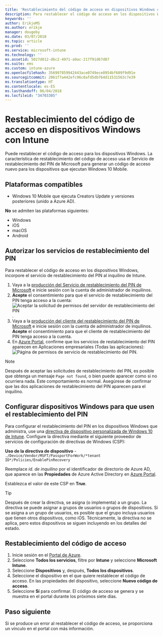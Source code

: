 ```yaml
---
title: 'Restablecimiento del código de acceso en dispositivos Windows con Microsoft Intune: Azure | Microsoft Docs'
description: Para restablecer el código de acceso en los dispositivos Windows, instale el Servicio de restablecimiento del PIN de Microsoft y el Cliente de restablecimiento del PIN de Microsoft, cree una directiva de dispositivo mediante el identificador de directorio de Azure Active Directory y, después, restablezca el código de acceso en Azure Portal con Microsoft Intune.
keywords: ''
author: ErikjeMS
ms.author: erikje
manager: dougeby
ms.date: 03/07/2018
ms.topic: article
ms.prod: ''
ms.service: microsoft-intune
ms.technology: ''
ms.assetid: 5027d012-d6c2-4971-a9ac-217f91d67d87
ms.suite: ems
ms.custom: intune-azure
ms.openlocfilehash: 356997859942443ace0749ece8954bf609f9d91e
ms.sourcegitcommit: 2061f7a442efc96c8afd5db764d11531563c7e39
ms.translationtype: HT
ms.contentlocale: es-ES
ms.lasthandoff: 06/04/2018
ms.locfileid: "34703305"
---
```

# <a name="reset-the-passcode-on-windows-devices-using-intune"></a>Restablecimiento del código de acceso en dispositivos Windows con Intune

Puede restablecer el código de acceso para los dispositivos Windows. La característica de restablecimiento del código de acceso usa el Servicio de restablecimiento del PIN de Microsoft para generar un código de acceso nuevo para los dispositivos que ejecutan Windows 10 Mobile. 

## <a name="supported-platforms"></a>Plataformas compatibles

- Windows 10 Mobile que ejecuta Creators Update y versiones posteriores (unido a Azure AD).

**No** se admiten las plataformas siguientes:
- Windows
- iOS
- macOS
- Android

## <a name="authorize-the-pin-reset-services"></a>Autorizar los servicios de restablecimiento del PIN

Para restablecer el código de acceso en los dispositivos Windows, incorpore el servicio de restablecimiento del PIN al inquilino de Intune.

1. Vaya a la [producción del Servicio de restablecimiento del PIN de Microsoft](https://login.windows.net/common/oauth2/authorize?response_type=code&client_id=b8456c59-1230-44c7-a4a2-99b085333e84&resource=https%3A%2F%2Fgraph.windows.net&redirect_uri=https%3A%2F%2Fcred.microsoft.com&state=e9191523-6c2f-4f1d-a4f9-c36f26f89df0&prompt=admin_consent) e inicie sesión con la cuenta de administrador de inquilinos.
2. **Acepte** el consentimiento para que el servicio de restablecimiento del PIN tenga acceso a la cuenta: ![Aceptar la solicitud de permisos del servidor de restablecimiento del PIN](./media/pin-reset-service-home-screen.png).
3. Vaya a la [producción del cliente del restablecimiento del PIN de Microsoft](https://login.windows.net/common/oauth2/authorize?response_type=code&client_id=9115dd05-fad5-4f9c-acc7-305d08b1b04e&resource=https%3A%2F%2Fcred.microsoft.com%2F&redirect_uri=ms-appx-web%3A%2F%2FMicrosoft.AAD.BrokerPlugin%2F9115dd05-fad5-4f9c-acc7-305d08b1b04e&state=6765f8c5-f4a7-4029-b667-46a6776ad611&prompt=admin_consent) e inicie sesión con la cuenta de administrador de inquilinos. **Acepte** el consentimiento para que el cliente de restablecimiento del PIN tenga acceso a la cuenta.
4. En [Azure Portal](https://portal.azure.com), confirme que los servicios de restablecimiento del PIN aparecen en Aplicaciones empresariales (Todas las aplicaciones): ![Página de permisos de servicio de restablecimiento del PIN](./media/pin-reset-service-application.png).

> [!NOTE]
> Después de aceptar las solicitudes de restablecimiento del PIN, es posible que obtenga un mensaje `Page not found`, o bien puede aparecer como si no ocurriera nada. Este comportamiento es normal. Asegúrese de confirmar que las dos aplicaciones de restablecimiento del PIN aparecen para el inquilino.

## <a name="configure-windows-devices-to-use-pin-reset"></a>Configurar dispositivos Windows para que usen el restablecimiento del PIN

Para configurar el restablecimiento del PIN en los dispositivos Windows que administra, use una [directiva de dispositivo personalizada de Windows 10 de Intune](custom-settings-windows-10.md). Configure la directiva mediante el siguiente proveedor de servicios de configuración de directivas de Windows (CSP):

**Uso de la directiva de dispositivo** - `./Device/Vendor/MSFT/PassportForWork/*tenant ID*/Policies/EnablePinRecovery`

Reemplace *id. de inquilino* por el identificador de directorio de Azure AD, que aparece en las **Propiedades** de Azure Active Directory en [Azure Portal](https://portal.azure.com).

Establezca el valor de este CSP en **True**.

> [!TIP]
> Después de crear la directiva, se asigna (o implementa) a un grupo. La directiva se puede asignar a grupos de usuarios o grupos de dispositivos. Si se asigna a un grupo de usuarios, es posible que el grupo incluya usuarios que tienen otros dispositivos, como iOS. Técnicamente, la directiva no se aplica, pero estos dispositivos se siguen incluyendo en los detalles del estado.

## <a name="reset-the-passcode"></a>Restablecimiento del código de acceso

1. Inicie sesión en el [Portal de Azure](https://portal.azure.com). 
2. Seleccione **Todos los servicios**, filtre por **Intune** y seleccione **Microsoft Intune**.
3. Seleccione **Dispositivos** y, después, **Todos los dispositivos**.
4. Seleccione el dispositivo en el que quiere restablecer el código de acceso. En las propiedades del dispositivo, seleccione **Nuevo código de acceso**.
5. Seleccione **Sí** para confirmar. El código de acceso se genera y se muestra en el portal durante los próximos siete días.

## <a name="next-step"></a>Paso siguiente

Si se produce un error al restablecer el código de acceso, se proporciona un vínculo en el portal con más información.
